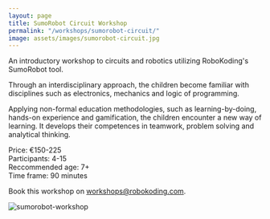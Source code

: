 ```yaml
---
layout: page
title: SumoRobot Circuit Workshop
permalink: "/workshops/sumorobot-circuit/"
image: assets/images/sumorobot-circuit.jpg
---
```


An introductory workshop to circuits and robotics utilizing RoboKoding's SumoRobot tool.

Through an interdisciplinary approach, the children become familiar with disciplines such as electronics, mechanics and logic of programming.

Applying non-formal education methodologies, such as learning-by-doing, hands-on experience and gamification, the children encounter a new way of learning. It develops their competences in teamwork, problem solving and analytical thinking.

Price: €150-225  
Participants: 4-15  
Reccommended age: 7+  
Time frame: 90 minutes

Book this workshop on [workshops@robokoding.com](#).

![sumorobot-workshop](../../../assets/images/sumorobot-circuit.jpg)
